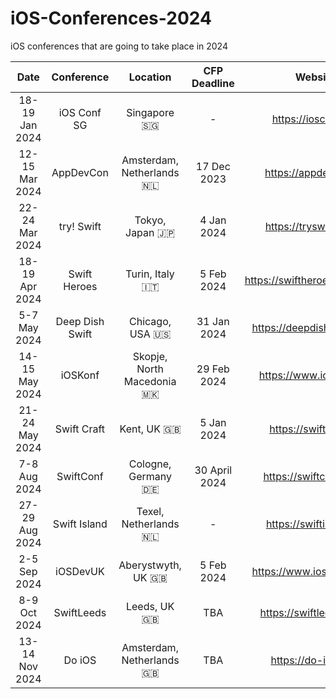 # iOS-Conferences-2024
iOS conferences that are going to take place in 2024

| Date | Conference | Location | CFP Deadline | Website |
| :--: | :--: | :--: | :--: | :--: | 
| 18-19 Jan 2024 | iOS Conf SG | Singapore 🇸🇬 | - | https://iosconf.sg/ |
| 12-15 Mar 2024 | AppDevCon | Amsterdam, Netherlands 🇳🇱 | 17 Dec 2023 | https://appdevcon.nl/ |  
| 22-24 Mar 2024 | try! Swift | Tokyo, Japan 🇯🇵 | 4 Jan 2024 | https://tryswift.jp/_en |
| 18-19 Apr 2024 | Swift Heroes | Turin, Italy 🇮🇹 | 5 Feb 2024 | https://swiftheroes.com/2024 |
| 5-7 May 2024 | Deep Dish Swift | Chicago, USA 🇺🇸 | 31 Jan 2024 | https://deepdishswift.com/ |
| 14-15 May 2024 | iOSKonf | Skopje, North Macedonia 🇲🇰 | 29 Feb 2024 | https://www.ioskonf.mk |  
| 21-24 May 2024 | Swift Craft | Kent, UK 🇬🇧 | 5 Jan 2024 | https://swiftcraft.uk |  
| 7-8 Aug 2024 | SwiftConf | Cologne, Germany 🇩🇪 | 30 April 2024 | https://swiftconf.com/ |  
| 27-29 Aug 2024 | Swift Island | Texel, Netherlands 🇳🇱 | - | https://swiftisland.nl/ |  
| 2-5 Sep 2024 | iOSDevUK | Aberystwyth, UK 🇬🇧 | 5 Feb 2024 | https://www.iosdevuk.com |
| 8-9 Oct 2024 | SwiftLeeds | Leeds, UK 🇬🇧 | TBA | https://swiftleeds.co.uk |  
| 13-14 Nov 2024 | Do iOS | Amsterdam, Netherlands 🇬🇧 | TBA | https://do-ios.com |  
